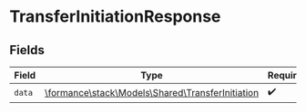 # TransferInitiationResponse


## Fields

| Field                                                                                         | Type                                                                                          | Required                                                                                      | Description                                                                                   |
| --------------------------------------------------------------------------------------------- | --------------------------------------------------------------------------------------------- | --------------------------------------------------------------------------------------------- | --------------------------------------------------------------------------------------------- |
| `data`                                                                                        | [\formance\stack\Models\Shared\TransferInitiation](../../Models/Shared/TransferInitiation.md) | :heavy_check_mark:                                                                            | N/A                                                                                           |